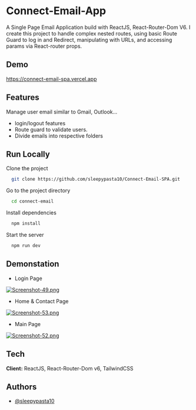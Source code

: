 
# Connect-Email-App

A Single Page Email Application build with ReactJS, React-Router-Dom V6.
I create this project to handle complex nested routes, using basic Route Guard to log in and Redirect, manipulating with URLs, and accessing params via React-router props.





## Demo

https://connect-email-spa.vercel.app


## Features

Manage user email similar to Gmail, Outlook...
- login/logout features 
- Route guard to validate users.
- Divide emails into respective folders 


## Run Locally

Clone the project

```bash
  git clone https://github.com/sleepypasta10/Connect-Email-SPA.git
```

Go to the project directory

```bash
  cd connect-email
```

Install dependencies

```bash
  npm install
```

Start the server

```bash
  npm run dev
```


## Demonstation
- Login Page

[![Screenshot-49.png](https://i.postimg.cc/QNwnz4Ct/Screenshot-49.png)](https://postimg.cc/s1PcQJpd)

- Home & Contact Page

[![Screenshot-53.png](https://i.postimg.cc/WzGrX1t0/Screenshot-53.png)](https://postimg.cc/5Qt6t1Bt)

- Main Page

[![Screenshot-52.png](https://i.postimg.cc/nhjVJwYP/Screenshot-52.png)](https://postimg.cc/WdVcm8yG)



## Tech

**Client:** ReactJS, React-Router-Dom v6, TailwindCSS



## Authors

- [@sleepypasta10](https://github.com/sleepypasta10/quizzzie.git)

